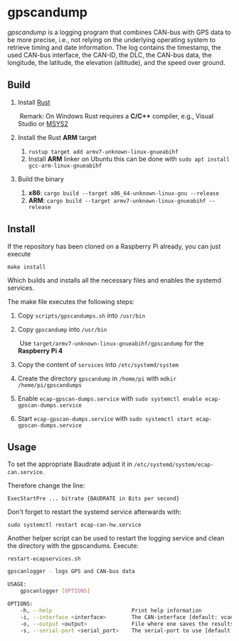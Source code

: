 # gpscandump

*gpscandump* is a logging program that combines CAN-bus with GPS data to be more precise, i.e., not relying on the underlying operating system to retrieve timing and date information. The log contains the timestamp, the used CAN-bus interface, the CAN-ID, the DLC, the CAN-bus data, the longitude, the latitude, the elevation (altitude), and the speed over ground.

## Build

1. Install [Rust](https://www.rust-lang.org/)

   ​	Remark: On Windows Rust requires a **C/C++** compiler, e.g., Visual Studio or [MSYS2](https://www.msys2.org/)

2. Install the Rust **ARM** target

   1. `rustup target add armv7-unknown-linux-gnueabihf`
   2. Install **ARM** linker on Ubuntu this can be done with `sudo apt install gcc-arm-linux-gnueabihf`

3. Build the binary

   1. **x86**: `cargo build --target x86_64-unknown-linux-gnu --release` 
   2. **ARM**: `cargo build --target armv7-unknown-linux-gnueabihf --release`

## Install

If the repository has been cloned on a Raspberry Pi already, you can just execute

`make install`

Which builds and installs all the necessary files and enables the systemd services. 

The make file executes the following steps:

1. Copy `scripts/gpscandumps.sh` into `/usr/bin`

2. Copy `gpscandump` into `/usr/bin`

   ​	Use `target/armv7-unknown-linux-gnueabihf/gpscandump` for the **Raspberry Pi 4**

3. Copy the content of `services` into `/etc/systemd/system`

4. Create the directory `gpscandump` in `/home/pi` with `mdkir /home/pi/gpscandumps`

5. Enable `ecap-gpscan-dumps.service` with `sudo systemctl enable ecap-gpscan-dumps.service`

6. Start `ecap-gpscan-dumps.service` with `sudo systemctl start ecap-gpscan-dumps.service`

## Usage
To set the appropriate Baudrate adjust it in `/etc/systemd/system/ecap-can.service`.

Therefore change the line:

`ExecStartPre ... bitrate {BAUDRATE in Bits per second}`

Don't forget to restart the systemd service afterwards with:

`sudo systemctl restart ecap-can-hw.service`

Another helper script can be used to restart the logging service and clean the directory with the gpscandums. Execute:

`restart-ecapservices.sh` 

```bash
gpscanlogger - logs GPS and CAN-bus data 

USAGE:
    gpscanlogger [OPTIONS]

OPTIONS:
    -h, --help                         Print help information
    -i, --interface <interface>        The CAN-interface [default: vcan0]
    -o, --output <output>              File where one saves the results [default: log.csv]
    -s, --serial-port <serial_port>    The serial-port to use [default: /dev/ttyUSB0]
```
